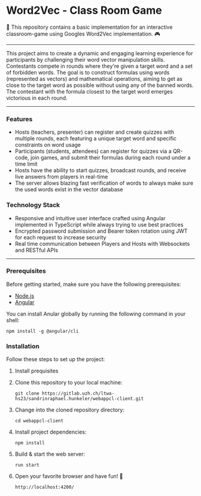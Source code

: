 # Word2Vec - Class Room Game

🎉 This repository contains a basic implementation for an interactive classroom-game using Googles Word2Vec implementation. 🎮

---

This project aims to create a dynamic and engaging learning experience for participants by challenging their word vector manipulation skills. Contestants compete in rounds where they're given a target word and a set of forbidden words. The goal is to construct formulas using words (represented as vectors) and mathematical operations, aiming to get as close to the target word as possible without using any of the banned words. The contestant with the formula closest to the target word emerges victorious in each round.

---

### Features

- Hosts (teachers, presenter) can register and create quizzes with multiple rounds, each featuring a unique target word and specific constraints on word usage
- Participants (students, attendees) can register for quizzes via a QR-code, join games, and submit their formulas during each round under a time limit
- Hosts have the ability to start quizzes, broadcast rounds, and receive live answers from players in real-time
- The server allows blazing fast verification of words to always make sure the used words exist in the vector database

### Technology Stack

- Responsive and intuitive user interface crafted using Angular implemented in TypeScript while always trying to use best practices
- Encrypted password submission and Bearer token rotation using JWT for each request to increase security
- Real time communication between Players and Hosts with Websockets and RESTful APIs

---

### Prerequisites

Before getting started, make sure you have the following prerequisites:

- [Node.js](https://nodejs.org/en)
- [Angular](https://angular.io/)

You can install Anular globally by running the following command in your shell:

```shell
npm install -g @angular/cli
```

### Installation

Follow these steps to set up the project:

1. Install prequisites
2. Clone this repository to your local machine:

   ```shell
   git clone https://gitlab.uzh.ch/ltwa-hs23/sandrinraphael.hunkeler/webappcl-client.git
   ```

3. Change into the cloned repository directory:

   ```shell
   cd webappcl-client
   ```

4. Install project dependencies:

   ```shell
   npm install
   ```

5. Build & start the web server:

   ```shell
   run start
   ```

6. Open your favorite browser and have fun! 🎉
   ```shell
   http://localhost:4200/
   ```
